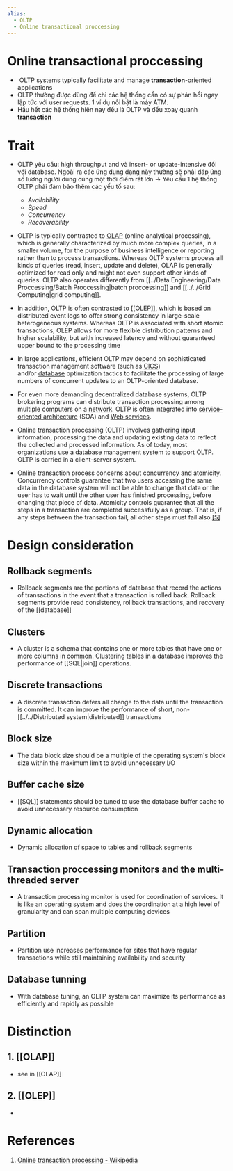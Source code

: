 ```yaml
---
alias:
  - OLTP
  - Online transactional proccessing
---
```


# Online transactional proccessing

-  OLTP systems typically facilitate and manage **transaction**-oriented applications
- OLTP thường được dùng để chỉ các hệ thống cần có sự phản hồi ngay lập tức với user requests. 1 ví dụ nổi bật là máy ATM.
- Hầu hết các hệ thống hiện nay đều là OLTP và đều xoay quanh **transaction**

# Trait
- OLTP yêu cầu: high throughput and và insert- or update-intensive đối với database. Ngoài ra các ứng dụng dạng này thường sẽ phải đáp ứng số lượng người dùng cùng một thời điểm rất lớn -> Yêu cầu 1 hệ thống OLTP phải đảm bảo thêm các yếu tố sau:

	- *Availability*
	- *Speed*
	- *Concurrency*
	- *Recoverability*

- OLTP is typically contrasted to [OLAP](https://en.wikipedia.org/wiki/Online_analytical_processing "Online analytical processing") (online analytical processing), which is generally characterized by much more complex queries, in a smaller volume, for the purpose of business intelligence or reporting rather than to process transactions. Whereas OLTP systems process all kinds of queries (read, insert, update and delete), OLAP is generally optimized for read only and might not even support other kinds of queries. OLTP also operates differently from [[../Data Engineering/Data Proccessing/Batch Proccessing|batch proccessing]] and [[../../Grid Computing|grid computing]].
- In addition, OLTP is often contrasted to [[OLEP]], which is based on distributed event logs to offer strong consistency in large-scale heterogeneous systems. Whereas OLTP is associated with short atomic transactions, OLEP allows for more flexible distribution patterns and higher scalability, but with increased latency and without guaranteed upper bound to the processing time
- In large applications, efficient OLTP may depend on sophisticated transaction management software (such as [CICS](https://en.wikipedia.org/wiki/CICS "CICS")) and/or [database](https://en.wikipedia.org/wiki/Database "Database") optimization tactics to facilitate the processing of large numbers of concurrent updates to an OLTP-oriented database.

- For even more demanding decentralized database systems, OLTP brokering programs can distribute transaction processing among multiple computers on a [network](https://en.wikipedia.org/wiki/Computer_network "Computer network"). OLTP is often integrated into [service-oriented architecture](https://en.wikipedia.org/wiki/Service-oriented_architecture "Service-oriented architecture") (SOA) and [Web services](https://en.wikipedia.org/wiki/Web_service "Web service").

- Online transaction processing (OLTP) involves gathering input information, processing the data and updating existing data to reflect the collected and processed information. As of today, most organizations use a database management system to support OLTP. OLTP is carried in a client-server system.
- Online transaction process concerns about concurrency and atomicity. Concurrency controls guarantee that two users accessing the same data in the database system will not be able to change that data or the user has to wait until the other user has finished processing, before changing that piece of data. Atomicity controls guarantee that all the steps in a transaction are completed successfully as a group. That is, if any steps between the transaction fail, all other steps must fail also.[[5]](https://en.wikipedia.org/wiki/Online_transaction_processing#cite_note-5)

# Design consideration

## Rollback segments
- Rollback segments are the portions of database that record the actions of transactions in the event that a transaction is rolled back. Rollback segments provide read consistency, rollback transactions, and recovery of the [[database]] 
## Clusters
- A cluster is a schema that contains one or more tables that have one or more columns in common. Clustering tables in a database improves the performance of [[SQL|join]] operations.
## Discrete transactions
- A discrete transaction defers all change to the data until the transaction is committed. It can improve the performance of short, non-[[../../Distributed system|distributed]] transactions
## Block size
- The data block size should be a multiple of the operating system's block size within the maximum limit to avoid unnecessary I/O
## Buffer cache size
 - [[SQL]] statements should be tuned to use the database buffer cache to avoid unnecessary resource consumption
## Dynamic allocation
- Dynamic allocation of space to tables and rollback segments
## Transaction proccessing monitors and the multi-threaded server
- A transaction processing monitor is used for coordination of services. It is like an operating system and does the coordination at a high level of granularity and can span multiple computing devices
## Partition
- Partition use increases performance for sites that have regular transactions while still maintaining availability and security
## Database tunning
- With database tuning, an OLTP system can maximize its performance as efficiently and rapidly as possible

# Distinction

## 1. [[OLAP]]
- see in [[OLAP]]
## 2. [[OLEP]]
- 
# References
1. [Online transaction processing - Wikipedia](https://en.wikipedia.org/wiki/Online_transaction_processing)
